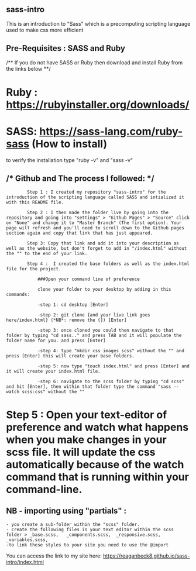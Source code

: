 ## sass-intro
This is an introduction to "Sass" which is a precomputing scripting language used to make css more efficient


## Pre-Requisites : SASS and Ruby

/** If you do not have SASS or Ruby then download and install Ruby from the links below **/

# Ruby : https://rubyinstaller.org/downloads/

# SASS: https://sass-lang.com/ruby-sass (How to install)

to verify the installation type "ruby -v" and "sass -v"


## /* Github and The process I followed: */


```
        Step 1 : I created my repository "sass-intro" for the introduction of the scripting language called SASS and intialized it with this README file. 

        Step 2 : I then made the folder live by going into the repository and going into "settings" > "Github Pages" > "Source" click on "None" and change it to "Master Branch" (The first option). Your page will refresh and you'll need to scroll down to the Github pages section again and copy that link that has just appeared. 

        Step 3: Copy that link and add it into your description as well as the website, but don't forget to add in "/index.html" without the "" to the end of your link.

        Step 4 :  I created the base folders as well as the index.html file for the project.
```

```
            ###Open your command line of preference

            clone your folder to your desktop by adding in this commands:

            -step 1: cd desktop [Enter]
            
            -step 2: git clone {and your live link goes here/index.html} (*NB*: remove the {}) [Enter]

            -step 3: once cloned you could then navigate to that folder by typing "cd sass.." and press TAB and it will populate the folder name for you. and press [Enter]

            -step 4: type "mkdir css images scss" without the "" and press [Enter] this will create your base folders.

            -step 5: now type "touch index.html" and press [Enter] and it will create your index.html file.

            -step 6: navigate to the scss folder by typing "cd scss" and hit [Enter], then within that folder type the command "sass --watch scss:css" without the ""
```

# Step 5 : Open your text-editor of preference and watch what happens when you make changes in your scss file. It will update the css automatically because of the watch command that is running within your command-line.

## **NB** - importing using "partials" :
    - you create a sub-folder within the "scss" folder.
    - create the following files in your text editor within the scss folder > _base.scss,   _components.scss,  _responsive.scss,  _variables.scss,
    -to link these styles to your site you need to use the @import

You can access the link to my site here: https://reaganbeck8.github.io/sass-intro/index.html 

